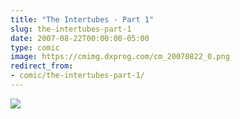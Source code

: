 ```yaml
---
title: "The Intertubes - Part 1"
slug: the-intertubes-part-1
date: 2007-08-22T00:00:00-05:00
type: comic
image: https://cmimg.dxprog.com/cm_20070822_0.png
redirect_from:
- comic/the-intertubes-part-1/
---
```

[![](https://cmimg.dxprog.com/cm_20070822_0.png)](https://cmimg.dxprog.com/cm_20070822_0.png)


